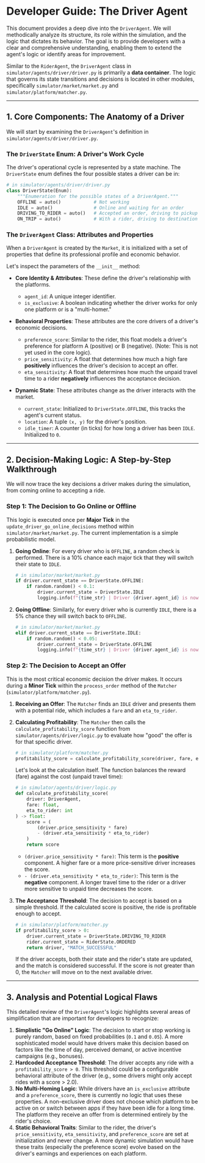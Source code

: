 # Developer Guide: The Driver Agent

This document provides a deep dive into the `DriverAgent`. We will methodically analyze its structure, its role within the simulation, and the logic that dictates its behavior. The goal is to provide developers with a clear and comprehensive understanding, enabling them to extend the agent's logic or identify areas for improvement.

Similar to the `RiderAgent`, the `DriverAgent` class in `simulator/agents/driver/driver.py` is primarily a **data container**. The logic that governs its state transitions and decisions is located in other modules, specifically `simulator/market/market.py` and `simulator/platform/matcher.py`.

-----

## 1\. Core Components: The Anatomy of a Driver

We will start by examining the `DriverAgent`'s definition in `simulator/agents/driver/driver.py`.

### **The `DriverState` Enum: A Driver's Work Cycle**

The driver's operational cycle is represented by a state machine. The `DriverState` enum defines the four possible states a driver can be in:

```python
# in simulator/agents/driver/driver.py
class DriverState(Enum):
    """Enumeration for the possible states of a DriverAgent."""
    OFFLINE = auto()            # Not working
    IDLE = auto()               # Online and waiting for an order
    DRIVING_TO_RIDER = auto()   # Accepted an order, driving to pickup
    ON_TRIP = auto()            # With a rider, driving to destination
```

### **The `DriverAgent` Class: Attributes and Properties**

When a `DriverAgent` is created by the `Market`, it is initialized with a set of properties that define its professional profile and economic behavior.

Let's inspect the parameters of the `__init__` method:

  * **Core Identity & Attributes**: These define the driver's relationship with the platforms.

      * `agent_id`: A unique integer identifier.
      * `is_exclusive`: A boolean indicating whether the driver works for only one platform or is a "multi-homer."

  * **Behavioral Properties**: These attributes are the core drivers of a driver's economic decisions.

      * `preference_score`: Similar to the rider, this float models a driver's preference for platform A (positive) or B (negative). (Note: This is not yet used in the core logic).
      * `price_sensitivity`: A float that determines how much a high fare **positively** influences the driver's decision to accept an offer.
      * `eta_sensitivity`: A float that determines how much the unpaid travel time to a rider **negatively** influences the acceptance decision.

  * **Dynamic State**: These attributes change as the driver interacts with the market.

      * `current_state`: Initialized to `DriverState.OFFLINE`, this tracks the agent's current status.
      * `location`: A tuple `(x, y)` for the driver's position.
      * `idle_timer`: A counter (in ticks) for how long a driver has been `IDLE`. Initialized to `0`.

-----

## 2\. Decision-Making Logic: A Step-by-Step Walkthrough

We will now trace the key decisions a driver makes during the simulation, from coming online to accepting a ride.

### **Step 1: The Decision to Go Online or Offline**

This logic is executed once per **Major Tick** in the `update_driver_go_online_decisions` method within `simulator/market/market.py`. The current implementation is a simple probabilistic model.

1.  **Going Online**: For every driver who is `OFFLINE`, a random check is performed. There is a 10% chance each major tick that they will switch their state to `IDLE`.

    ```python
    # in simulator/market/market.py
    if driver.current_state == DriverState.OFFLINE:
        if random.random() < 0.1:
            driver.current_state = DriverState.IDLE
            logging.info(f"{time_str} | Driver {driver.agent_id} is now IDLE.")
    ```

2.  **Going Offline**: Similarly, for every driver who is currently `IDLE`, there is a 5% chance they will switch back to `OFFLINE`.

    ```python
    # in simulator/market/market.py
    elif driver.current_state == DriverState.IDLE:
        if random.random() < 0.05:
            driver.current_state = DriverState.OFFLINE
            logging.info(f"{time_str} | Driver {driver.agent_id} is now OFFLINE.")
    ```

### **Step 2: The Decision to Accept an Offer**

This is the most critical economic decision the driver makes. It occurs during a **Minor Tick** within the `process_order` method of the `Matcher` (`simulator/platform/matcher.py`).

1.  **Receiving an Offer**: The `Matcher` finds an `IDLE` driver and presents them with a potential ride, which includes a `fare` and an `eta_to_rider`.

2.  **Calculating Profitability**: The `Matcher` then calls the `calculate_profitability_score` function from `simulator/agents/driver/logic.py` to evaluate how "good" the offer is for that specific driver.

    ```python
    # in simulator/platform/matcher.py
    profitability_score = calculate_profitability_score(driver, fare, eta_to_rider)
    ```

    Let's look at the calculation itself. The function balances the reward (fare) against the cost (unpaid travel time):

    ```python
    # in simulator/agents/driver/logic.py
    def calculate_profitability_score(
        driver: DriverAgent,
        fare: float,
        eta_to_rider: int
    ) -> float:
        score = (
            (driver.price_sensitivity * fare)
            - (driver.eta_sensitivity * eta_to_rider)
        )
        return score
    ```

      * `(driver.price_sensitivity * fare)`: This term is the **positive** component. A higher fare or a more price-sensitive driver increases the score.
      * `- (driver.eta_sensitivity * eta_to_rider)`: This term is the **negative** component. A longer travel time to the rider or a driver more sensitive to unpaid time decreases the score.

3.  **The Acceptance Threshold**: The decision to accept is based on a simple threshold. If the calculated score is positive, the ride is profitable enough to accept.

    ```python
    # in simulator/platform/matcher.py
    if profitability_score > 0:
        driver.current_state = DriverState.DRIVING_TO_RIDER
        rider.current_state = RiderState.ORDERED
        return driver, "MATCH_SUCCESSFUL"
    ```

    If the driver accepts, both their state and the rider's state are updated, and the match is considered successful. If the score is not greater than 0, the `Matcher` will move on to the next available driver.

-----

## 3\. Analysis and Potential Logical Flaws

This detailed review of the `DriverAgent`'s logic highlights several areas of simplification that are important for developers to recognize:

1.  **Simplistic "Go Online" Logic**: The decision to start or stop working is purely random, based on fixed probabilities (`0.1` and `0.05`). A more sophisticated model would have drivers make this decision based on factors like the time of day, perceived demand, or active incentive campaigns (e.g., bonuses).
2.  **Hardcoded Acceptance Threshold**: The driver accepts any ride with a `profitability_score > 0`. This threshold could be a configurable behavioral attribute of the driver (e.g., some drivers might only accept rides with a score \> 2.0).
3.  **No Multi-Homing Logic**: While drivers have an `is_exclusive` attribute and a `preference_score`, there is currently no logic that uses these properties. A non-exclusive driver does not choose which platform to be active on or switch between apps if they have been idle for a long time. The platform they receive an offer from is determined entirely by the rider's choice.
4.  **Static Behavioral Traits**: Similar to the rider, the driver's `price_sensitivity`, `eta_sensitivity`, and `preference_score` are set at initialization and never change. A more dynamic simulation would have these traits (especially the preference score) evolve based on the driver's earnings and experiences on each platform.